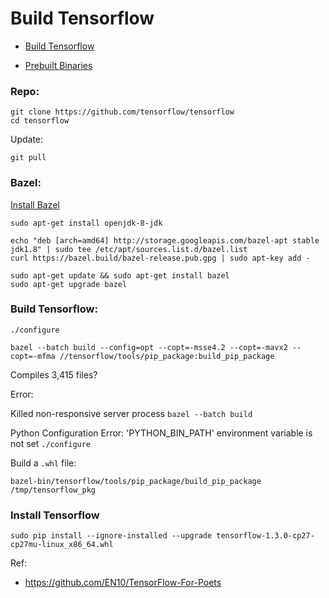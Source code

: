 # Build Tensorflow

* [Build Tensorflow](https://www.tensorflow.org/install/install_sources#clone_the_tensorflow_repository)

* [Prebuilt Binaries](https://github.com/lakshayg/tensorflow-build)

### Repo:
    
    git clone https://github.com/tensorflow/tensorflow 
    cd tensorflow

Update:

    git pull

### Bazel:

[Install Bazel](https://docs.bazel.build/versions/master/install-ubuntu.html#install-with-installer-ubuntu)

    sudo apt-get install openjdk-8-jdk

    echo "deb [arch=amd64] http://storage.googleapis.com/bazel-apt stable jdk1.8" | sudo tee /etc/apt/sources.list.d/bazel.list
    curl https://bazel.build/bazel-release.pub.gpg | sudo apt-key add -

    sudo apt-get update && sudo apt-get install bazel
    sudo apt-get upgrade bazel

### Build Tensorflow:

    ./configure

    bazel --batch build --config=opt --copt=-msse4.2 --copt=-mavx2 --copt=-mfma //tensorflow/tools/pip_package:build_pip_package

Compiles 3,415 files?
    
Error:

Killed non-responsive server process
    `bazel --batch build`
    
Python Configuration Error: 'PYTHON_BIN_PATH' environment variable is not set
    `./configure`

Build a `.whl` file:
    
    bazel-bin/tensorflow/tools/pip_package/build_pip_package /tmp/tensorflow_pkg

### Install Tensorflow

    sudo pip install --ignore-installed --upgrade tensorflow-1.3.0-cp27-cp27mu-linux_x86_64.whl

Ref:

* https://github.com/EN10/TensorFlow-For-Poets